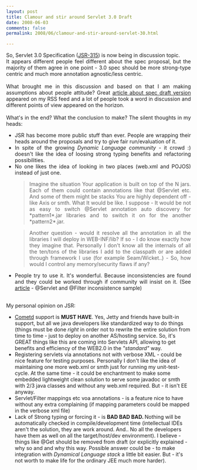 ```yaml
---
layout: post
title: Clamour and stir around Servlet 3.0 Draft
date: 2008-06-03
comments: false
permalink: 2008/06/clamour-and-stir-around-servlet-30.html

---
```


<div style="text-align: justify;">So, Servlet 3.0 Specification (<a href="http://jcp.org/en/jsr/detail?id=315">JSR-315</a>) is now being in discussion topic.<br />It appears different people feel different about the spec proposal, but the majority of them agree in one point - 3.0 spec should be more strong-type centric and much more annotation agnostic/less centric.<br /><br />What brought me in this discussion and based on that I am making assumptions about people attitude? Great <a href="http://java.dzone.com/articles/reviewing-early-draft-servlet-">article about spec draft version</a> appeared on my RSS feed and a lot of people took a word in discussion and different points of view appeared on  the horizon.<br /><br />What's in the end? What the conclusion to make? The silent thoughts in my heads:<br /></div><ul style="text-align: justify;"><li>JSR has become more public stuff than ever. People are wrapping their heads around the proposals and try to give fair run/evaluation of it.</li><li>In spite of the growing <span style="font-style: italic;">Dynamic Language community</span> - it crowd :) doesn't like the idea of loosing strong typing benefits and refactoring possibilities.</li><li>No one likes the idea of looking in two places (web.xml and POJOS) instead of just one. <blockquote>Imagine the situation Your application is built on top of the N jars. Each of them  could contain annotations like that @Servlet etc. And some of them might be stacks You are highly dependent off - like Axis or smth. What It would be like. I suppose - It would be  not as easy to   switch @Servlet annotation auto discovery for *pattern1*.jar libraries and to switch it on for the another *pattern2*.jar.<br /></blockquote><blockquote>Another question - would it resolve all the annotation in all the libraries I will deploy in WEB-INF/lib? If so - I do know exactly how they imagine that. Personally I don't know all the internals of all the ten/tons of the libraries I add to the classpath or are added through framework I use (for example Seam/Wicket..) - So, how would I control any memory/security flaws if any?<br /></blockquote></li></ul><ul style="text-align: justify;"><li>People try to use it. It's wonderful. Because inconsistencies are found and they could be worked through if community will insist on it. (See <a href="http://java.dzone.com/articles/reviewing-early-draft-servlet-">article</a> - @Servlet and @Filter inconsistence sample)<br /></li></ul><br />My personal opinion on JSR:<br /><ul><li><a href="http://cometd.com/">Cometd</a> support is <span style="font-weight: bold;">MUST HAVE</span>. Yes, Jetty and friends have built-in support, but all we java developers like standardized way to do  things (things must be done  <span style="font-style: italic;">right</span> in order not to rewrite the entire solution from time to time - just to deploy on another AS/hosting service. So, it's GREAT things like this are coming into Servlets API, allowing to get benefits and efficiency of the WEB2.0 in the <span style="font-style: italic;">"standard"</span> way.<br /></li><li>Registering servlets via annotations not with verbose XML - could be nice feature for testing purposes. Personally I don't like the idea of maintaining one more web.xml or smth just for running my unit-test-cycle.  At the same time - it could be enchantment to make some embedded lightweight clean solution to serve some javadoc or smth with 2/3 java classes and without any web.xml required. But - it isn't EE anyway.<br /></li><li>Servlet/Filter mappings etc voa annotations - is a feature nice to have without any extra complaining (if mapping parameters could be mapped in the verbose xml file)<br /></li><li>Lack of Strong typing or forcing it - is <span style="font-weight: bold;">BAD BAD BAD. </span>Nothing will be automatically checked in compile/development time (intellectual IDEs aren't the solution, they are work around. And.. No all the developers have them as well on all the target/host/dev environment). I believe - things like @Get should be removed from draft (or explicitly explained - why so and and why this way. Possible answer could be - to make integration with <span style="font-style: italic;">Dynamical Language stack</span> a little bit easier. But - it's not worth to make life for the ordinary JEE much more harder).<br /></li></ul>
